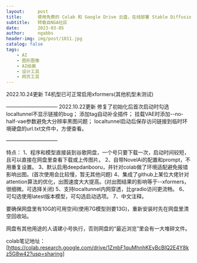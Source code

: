 ```yaml
---
layout:     post
title:      使用免费的 Colab 和 Google Drive 云盘，在线部署 Stable Diffusion Webui服务
subtitle:   转载自NGA社区
date:       2023-03-05
author:     ngabbs
header-img: img/post/1011.jpg
catalog: false
tags:
    - AI
    - 图形图像
    - AI绘画
    - 设计工具
    - 网页工具
---
```


2022.10.24更新
T4机型已可正常启用xformers(其他机型未测试)

——————————
2022.10.22更新
修复了初始化后首次启动时勾选localtunnel不显示链接的bug；
添加tag自动补全插件；
挂载VAE时添加--no-half-vae参数避免大分辨率黑图问题；
localtunnel启动后保存访问链接到临时环境硬盘的url.txt文件中，方便查看。

——————————

特点：
1、程序和模型直接装到谷歌网盘，一个号只要下载一次，启动时间较短，且可以直接在网盘里查看下载或上传图片。
2、自带NovelAi的配置和prompt，不用重复设置。
3、默认启用deepdanbooru，并针对colab做了环境适配避免报错影响出图。(首次使用会比较慢，暂无其他问题)
4、集成了github上某位大佬针对attention算法的优化，出图速度大大提高。(对出图结果的影响等于--xformers，很细微。可选择关闭)
5、支持localtunnel内网穿透，比gradio访问更流畅。
6、可勾选使用latest版本模型，可勾选启动选项。
7、中文注释。

要确保网盘里有10G的可用空间(使用7G模型则要13G)，重新安装时先在网盘里清空回收站。

网盘有其他用途的人请建小号执行，否则网盘的“最近浏览”里会有一大堆碎文件。

colab笔记地址：[https://colab.research.google.com/drive/1ZmbF1quMhnhKEyBcBIQ2E4Y8kz5G8w42?usp=sharing]
